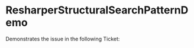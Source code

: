 ResharperStructuralSearchPatternDemo
====================================

Demonstrates the issue in the following Ticket:
